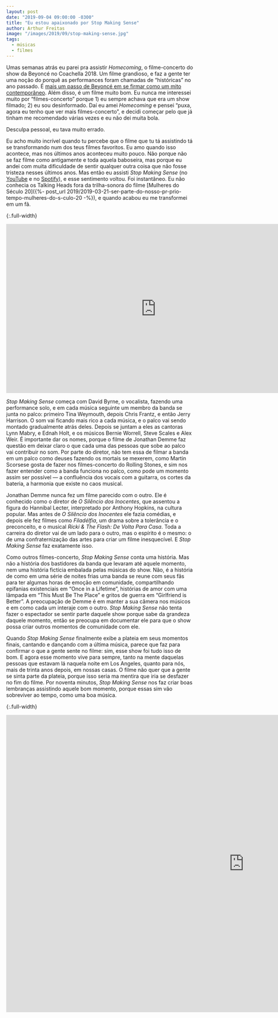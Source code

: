 ```yaml
---
layout: post
date: "2019-09-04 09:00:00 -0300"
title: "Eu estou apaixonado por Stop Making Sense"
author: Arthur Freitas
image: "/images/2019/09/stop-making-sense.jpg"
tags:
  - músicas
  - filmes
---
```


Umas semanas atrás eu parei pra assistir _Homecoming_, o filme-concerto do show da Beyoncé no Coachella 2018. Um filme grandioso, e faz a gente ter uma noção do porquê as performances foram chamadas de “históricas” no ano passado. É [mais um passo de Beyoncé em se firmar como um mito contemporâneo](https://www.vox.com/culture/2018/4/16/17242608/beyonce-coachella-paradox-icon). Além disso, é um filme muito bom. Eu nunca me interessei muito por “filmes-concerto” porque 1) eu sempre achava que era um show filmado; 2) eu sou desinformado. Daí eu amei _Homecoming_ e pensei “puxa, agora eu tenho que ver mais filmes-concerto”, e decidi começar pelo que já tinham me recomendado várias vezes e eu não dei muita bola.

Desculpa pessoal, eu tava muito errado.

Eu acho muito incrível quando tu percebe que o filme que tu tá assistindo tá se transformando num dos teus filmes favoritos. Eu amo quando isso acontece, mas nos últimos anos aconteceu muito pouco. Não porque não se faz filme como antigamente e toda aquela baboseira, mas porque eu andei com muita dificuldade de sentir qualquer outra coisa que não fosse tristeza nesses últimos anos. Mas então eu assisti _Stop Making Sense_ (no [YouTube](https://youtu.be/6bjnRrvx88Y) e no [Spotify](https://open.spotify.com/album/4FR8Z6TvIsC56NLyNomNRE)), e esse sentimento voltou. Foi instantâneo. Eu não conhecia os Talking Heads fora da trilha-sonora do filme [Mulheres do Século 20]({%- post_url 2019/2019-03-21-ser-parte-do-nosso-pr-prio-tempo-mulheres-do-s-culo-20 -%}), e quando acabou eu me transformei em um fã.

{:.full-width}
<iframe width="806" height="455" src="https://www.youtube.com/embed/_ZhmsrUOezI" frameborder="0" allow="accelerometer; autoplay; encrypted-media; gyroscope; picture-in-picture" allowfullscreen></iframe>

_Stop Making Sense_ começa com David Byrne, o vocalista, fazendo uma performance solo, e em cada música seguinte um membro da banda se junta no palco: primeiro Tina Weymouth, depois Chris Frantz, e então Jerry Harrison. O som vai ficando mais rico a cada música, e o palco vai sendo montado gradualmente atrás deles. Depois se juntam a eles as cantoras Lynn Mabry, e Ednah Holt, e os músicos Bernie Worrell, Steve Scales e Alex Weir. É importante dar os nomes, porque o filme de Jonathan Demme faz questão em deixar claro o que cada uma das pessoas que sobe ao palco vai contribuir no som. Por parte do diretor, não tem essa de filmar a banda em um palco como deuses fazendo os mortais se mexerem, como Martin Scorsese gosta de fazer nos filmes-concerto do Rolling Stones, e sim nos fazer entender como a banda funciona no palco, como pode um momento assim ser possível — a confluência dos vocais com a guitarra, os cortes da bateria, a harmonia que existe no caos musical.

Jonathan Demme nunca fez um filme parecido com o outro. Ele é conhecido como o diretor de _O Silêncio dos Inocentes_, que assentou a figura do Hannibal Lecter, interpretado por Anthony Hopkins, na cultura popular. Mas antes de _O Silêncio dos Inocentes_ ele fazia comédias, e depois ele fez filmes como _Filadélfia_, um drama sobre a tolerância e o preconceito, e o musical _Ricki & The Flash: De Volta Para Casa_. Toda a carreira do diretor vai de um lado para o outro, mas o espírito é o mesmo: o de uma confraternização das artes para criar um filme inesquecível. E _Stop Making Sense_ faz exatamente isso.

Como outros filmes-concerto, _Stop Making Sense_ conta uma história. Mas não a história dos bastidores da banda que levaram até aquele momento, nem uma história fictícia embalada pelas músicas do show. Não, é a história de como em uma série de noites frias uma banda se reune com seus fãs para ter algumas horas de emoção em comunidade, compartilhando epifanias existenciais em “Once in a Lifetime”, histórias de amor com uma lâmpada em “This Must Be The Place” e gritos de guerra em “Girlfriend is Better”. A preocupação de Demme é em manter a sua câmera nos músicos e em como cada um interaje com o outro. _Stop Making Sense_ não tenta fazer o espectador se sentir parte daquele show porque sabe da grandeza daquele momento, então se preocupa em documentar ele para que o show possa criar outros momentos de comunidade com ele.

Quando _Stop Making Sense_ finalmente exibe a plateia em seus momentos finais, cantando e dançando com a última música, parece que faz para confirmar o que a gente sente no filme: sim, esse show foi tudo isso de bom. E agora esse momento vive para sempre, tanto na mente daquelas pessoas que estavam lá naquela noite em Los Angeles, quanto para nós, mais de trinta anos depois, em nossas casas. O filme não quer que a gente se sinta parte da plateia, porque isso seria ma mentira que iria se desfazer no fim do filme. Por noventa minutos, _Stop Making Sense_ nos faz criar boas lembranças assistindo aquele bom momento, porque essas sim vão sobreviver ao tempo, como uma boa música.

{:.full-width}
<iframe width="1280" height="800" src="https://www.youtube.com/embed/6bjnRrvx88Y" frameborder="0" allow="accelerometer; autoplay; encrypted-media; gyroscope; picture-in-picture" allowfullscreen></iframe>